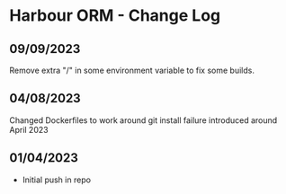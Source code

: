 # Harbour ORM - Change Log

## 09/09/2023
Remove extra "/" in some environment variable to fix some builds.

## 04/08/2023
Changed Dockerfiles to work around git install failure introduced around April 2023

## 01/04/2023
* Initial push in repo
